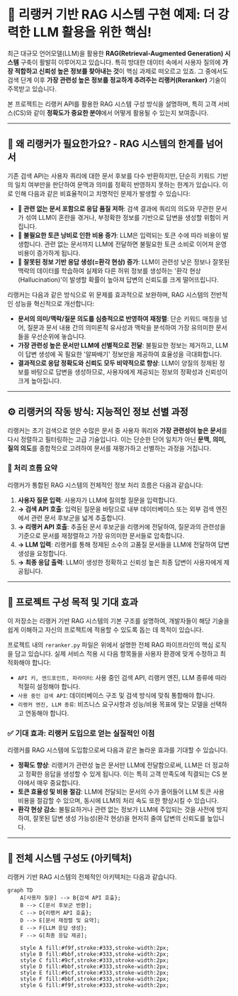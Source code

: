 # 🚀 리랭커 기반 RAG 시스템 구현 예제: 더 강력한 LLM 활용을 위한 핵심!

최근 대규모 언어모델(LLM)을 활용한 **RAG(Retrieval-Augmented Generation) 시스템** 구축이 활발히 이루어지고 있습니다. 특히 방대한 데이터 속에서 사용자 질의에 **가장 적합하고 신뢰성 높은 정보를 찾아내는 것**이 핵심 과제로 떠오르고 있죠. 그 중에서도 검색 단계 이후 **가장 관련성 높은 정보를 정교하게 추려주는 리랭커(Reranker)** 기술이 주목받고 있습니다.

본 프로젝트는 리랭커 API를 활용한 RAG 시스템 구성 방식을 설명하며, 특히 고객 서비스(CS)와 같이 **정확도가 중요한 분야**에서 어떻게 활용될 수 있는지 보여줍니다.

---

## 📌 왜 리랭커가 필요한가요? - RAG 시스템의 한계를 넘어서

기존 검색 API는 사용자 쿼리에 대한 문서 후보를 다수 반환하지만, 단순히 키워드 기반의 일치 여부만을 판단하여 문맥과 의미를 정확히 반영하지 못하는 한계가 있습니다. 이로 인해 다음과 같은 비효율적이고 치명적인 문제가 발생할 수 있습니다:

-   **🔸 관련 없는 문서 포함으로 응답 품질 저하**: 검색 결과에 쿼리의 의도와 무관한 문서가 섞여 LLM이 혼란을 겪거나, 부정확한 정보를 기반으로 답변을 생성할 위험이 커집니다.
-   **💸 불필요한 토큰 낭비로 인한 비용 증가**: LLM은 입력되는 토큰 수에 따라 비용이 발생합니다. 관련 없는 문서까지 LLM에 전달하면 불필요한 토큰 소비로 이어져 운영 비용이 증가하게 됩니다.
-   **👻 잘못된 정보 기반 응답 생성(=환각 현상) 증가**: LLM이 관련성 낮은 정보나 잘못된 맥락의 데이터를 학습하여 실제와 다른 허위 정보를 생성하는 '환각 현상(Hallucination)'이 발생할 확률이 높아져 답변의 신뢰도를 크게 떨어뜨립니다.

리랭커는 다음과 같은 방식으로 위 문제를 효과적으로 보완하며, RAG 시스템의 전반적인 성능을 혁신적으로 개선합니다:

-   **문서의 의미/맥락/질문 의도를 심층적으로 반영하여 재정렬**: 단순 키워드 매칭을 넘어, 질문과 문서 내용 간의 의미론적 유사성과 맥락을 분석하여 가장 유의미한 문서들을 우선순위에 놓습니다.
-   **가장 관련성 높은 문서만 LLM에 선별적으로 전달**: 불필요한 정보는 제거하고, LLM이 답변 생성에 꼭 필요한 '알짜배기' 정보만을 제공하여 효율성을 극대화합니다.
-   **결과적으로 응답 정확도와 신뢰도 모두 비약적으로 향상**: LLM이 양질의 정제된 정보를 바탕으로 답변을 생성하므로, 사용자에게 제공되는 정보의 정확성과 신뢰성이 크게 높아집니다.

---

## ⚙️ 리랭커의 작동 방식: 지능적인 정보 선별 과정

리랭커는 초기 검색으로 얻은 수많은 문서 중 사용자 쿼리와 **가장 관련성이 높은 문서**를 다시 정렬하고 필터링하는 고급 기술입니다. 이는 단순한 단어 일치가 아닌 **문맥, 의미, 질의 의도**를 종합적으로 고려하여 문서를 재평가하고 선별하는 과정을 거칩니다.

### 📄 처리 흐름 요약

리랭커가 통합된 RAG 시스템의 전체적인 정보 처리 흐름은 다음과 같습니다:

1.  **사용자 질문 입력**: 사용자가 LLM에 질의할 질문을 입력합니다.
2.  **→ 검색 API 호출**: 입력된 질문을 바탕으로 내부 데이터베이스 또는 외부 검색 엔진에서 관련 문서 후보군을 넓게 추출합니다.
3.  **→ 리랭커 API 호출**: 추출된 문서 후보군을 리랭커에 전달하여, 질문과의 관련성을 기준으로 문서를 재정렬하고 가장 유의미한 문서들로 압축합니다.
4.  **→ LLM 입력**: 리랭커를 통해 정제된 소수의 고품질 문서들을 LLM에 전달하여 답변 생성을 요청합니다.
5.  **→ 최종 응답 출력**: LLM이 생성한 정확하고 신뢰성 높은 최종 답변이 사용자에게 제공됩니다.

---

## 📁 프로젝트 구성 목적 및 기대 효과

이 저장소는 리랭커 기반 RAG 시스템의 기본 구조를 설명하여, 개발자들이 해당 기술을 쉽게 이해하고 자신의 프로젝트에 적용할 수 있도록 돕는 데 목적이 있습니다.

프로젝트 내의 `reranker.py` 파일은 위에서 설명한 전체 RAG 파이프라인의 핵심 로직을 담고 있습니다. 실제 서비스 적용 시 다음 항목들을 사용자 환경에 맞게 수정하고 최적화해야 합니다:

* `API 키, 엔드포인트, 파라미터`: 사용 중인 검색 API, 리랭커 엔진, LLM 종류에 따라 적절히 설정해야 합니다.
* `사용 중인 검색 API`: 데이터베이스 구조 및 검색 방식에 맞춰 통합해야 합니다.
* `리랭커 엔진, LLM 종류`: 비즈니스 요구사항과 성능/비용 목표에 맞는 모델을 선택하고 연동해야 합니다.

### ✅ 기대 효과: 리랭커 도입으로 얻는 실질적인 이점

리랭커를 RAG 시스템에 도입함으로써 다음과 같은 놀라운 효과를 기대할 수 있습니다.

* **정확도 향상**: 리랭커가 관련성 높은 문서만 LLM에 전달함으로써, LLM은 더 정교하고 정확한 응답을 생성할 수 있게 됩니다. 이는 특히 고객 만족도에 직결되는 CS 분야에서 매우 중요합니다.
* **토큰 효율성 및 비용 절감**: LLM에 전달되는 문서의 수가 줄어들어 LLM 토큰 사용 비용을 절감할 수 있으며, 동시에 LLM의 처리 속도 또한 향상시킬 수 있습니다.
* **환각 현상 감소**: 불필요하거나 관련 없는 정보가 LLM에 주입되는 것을 사전에 방지하여, 잘못된 답변 생성 가능성(환각 현상)을 현저히 줄여 답변의 신뢰도를 높입니다.

---

## 🧩 전체 시스템 구성도 (아키텍처)

리랭커 기반 RAG 시스템의 전체적인 아키텍처는 다음과 같습니다.

```mermaid
graph TD
    A[사용자 질문] --> B{검색 API 호출};
    B --> C[문서 후보군 반환];
    C --> D{리랭커 API 호출};
    D --> E[문서 재정렬 및 요약];
    E --> F{LLM 응답 생성};
    F --> G[최종 응답 제공];

    style A fill:#f9f,stroke:#333,stroke-width:2px;
    style B fill:#bbf,stroke:#333,stroke-width:2px;
    style C fill:#9cf,stroke:#333,stroke-width:2px;
    style D fill:#bbf,stroke:#333,stroke-width:2px;
    style E fill:#9cf,stroke:#333,stroke-width:2px;
    style F fill:#bbf,stroke:#333,stroke-width:2px;
    style G fill:#f9f,stroke:#333,stroke-width:2px;



